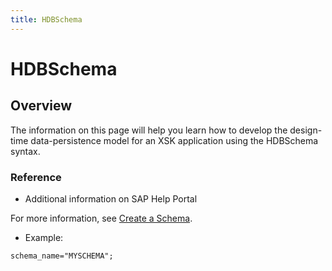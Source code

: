 ```yaml
---
title: HDBSchema
---
```


HDBSchema
===

## Overview

The information on this page will help you learn how to develop the design-time data-persistence model for an XSK application using the HDBSchema syntax.

### Reference

* Additional information on SAP Help Portal

For more information, see [Create a Schema](https://help.sap.com/viewer/cc2b23beaa3344aebffa2f6e717df049/2.0.02/en-US/8a825cbbe16a45a08987d9940d9f9f0f.html).

* Example:

```
schema_name="MYSCHEMA";
```
